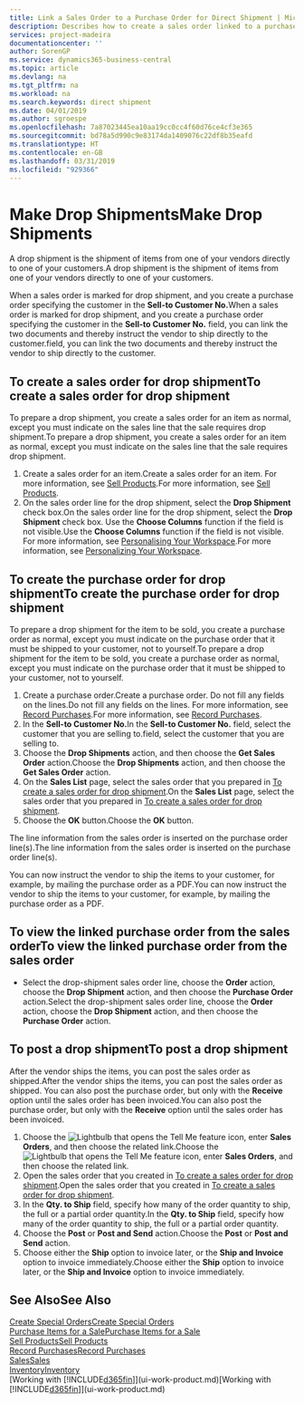 ```yaml
---
title: Link a Sales Order to a Purchase Order for Direct Shipment | Microsoft Docs
description: Describes how to create a sales order linked to a purchase order to enable shipment directly from the vendor to the customer.
services: project-madeira
documentationcenter: ''
author: SorenGP
ms.service: dynamics365-business-central
ms.topic: article
ms.devlang: na
ms.tgt_pltfrm: na
ms.workload: na
ms.search.keywords: direct shipment
ms.date: 04/01/2019
ms.author: sgroespe
ms.openlocfilehash: 7a87023445ea10aa19cc0cc4f60d76ce4cf3e365
ms.sourcegitcommit: bd78a5d990c9e83174da1409076c22df8b35eafd
ms.translationtype: HT
ms.contentlocale: en-GB
ms.lasthandoff: 03/31/2019
ms.locfileid: "929366"
---
```

# <a name="make-drop-shipments"></a><span data-ttu-id="1e7f1-103">Make Drop Shipments</span><span class="sxs-lookup"><span data-stu-id="1e7f1-103">Make Drop Shipments</span></span>
<span data-ttu-id="1e7f1-104">A drop shipment is the shipment of items from one of your vendors directly to one of your customers.</span><span class="sxs-lookup"><span data-stu-id="1e7f1-104">A drop shipment is the shipment of items from one of your vendors directly to one of your customers.</span></span>

<span data-ttu-id="1e7f1-105">When a sales order is marked for drop shipment, and you create a purchase order specifying the customer in the **Sell-to Customer No.**</span><span class="sxs-lookup"><span data-stu-id="1e7f1-105">When a sales order is marked for drop shipment, and you create a purchase order specifying the customer in the **Sell-to Customer No.**</span></span> <span data-ttu-id="1e7f1-106">field, you can link the two documents and thereby instruct the vendor to ship directly to the customer.</span><span class="sxs-lookup"><span data-stu-id="1e7f1-106">field, you can link the two documents and thereby instruct the vendor to ship directly to the customer.</span></span>

## <a name="to-create-a-sales-order-for-drop-shipment"></a><span data-ttu-id="1e7f1-107">To create a sales order for drop shipment</span><span class="sxs-lookup"><span data-stu-id="1e7f1-107">To create a sales order for drop shipment</span></span>
<span data-ttu-id="1e7f1-108">To prepare a drop shipment, you create a sales order for an item as normal, except you must indicate on the sales line that the sale requires drop shipment.</span><span class="sxs-lookup"><span data-stu-id="1e7f1-108">To prepare a drop shipment, you create a sales order for an item as normal, except you must indicate on the sales line that the sale requires drop shipment.</span></span>

1. <span data-ttu-id="1e7f1-109">Create a sales order for an item.</span><span class="sxs-lookup"><span data-stu-id="1e7f1-109">Create a sales order for an item.</span></span> <span data-ttu-id="1e7f1-110">For more information, see [Sell Products](sales-how-sell-products.md).</span><span class="sxs-lookup"><span data-stu-id="1e7f1-110">For more information, see [Sell Products](sales-how-sell-products.md).</span></span>
2. <span data-ttu-id="1e7f1-111">On the sales order line for the drop shipment, select the **Drop Shipment** check box.</span><span class="sxs-lookup"><span data-stu-id="1e7f1-111">On the sales order line for the drop shipment, select the **Drop Shipment** check box.</span></span> <span data-ttu-id="1e7f1-112">Use the **Choose Columns** function if the field is not visible.</span><span class="sxs-lookup"><span data-stu-id="1e7f1-112">Use the **Choose Columns** function if the field is not visible.</span></span> <span data-ttu-id="1e7f1-113">For more information, see [Personalising Your Workspace](ui-personalization-user.md).</span><span class="sxs-lookup"><span data-stu-id="1e7f1-113">For more information, see [Personalizing Your Workspace](ui-personalization-user.md).</span></span>

## <a name="to-create-the-purchase-order-for-drop-shipment"></a><span data-ttu-id="1e7f1-114">To create the purchase order for drop shipment</span><span class="sxs-lookup"><span data-stu-id="1e7f1-114">To create the purchase order for drop shipment</span></span>
<span data-ttu-id="1e7f1-115">To prepare a drop shipment for the item to be sold, you create a purchase order as normal, except you must indicate on the purchase order that it must be shipped to your customer, not to yourself.</span><span class="sxs-lookup"><span data-stu-id="1e7f1-115">To prepare a drop shipment for the item to be sold, you create a purchase order as normal, except you must indicate on the purchase order that it must be shipped to your customer, not to yourself.</span></span>

1. <span data-ttu-id="1e7f1-116">Create a purchase order.</span><span class="sxs-lookup"><span data-stu-id="1e7f1-116">Create a purchase order.</span></span> <span data-ttu-id="1e7f1-117">Do not fill any fields on the lines.</span><span class="sxs-lookup"><span data-stu-id="1e7f1-117">Do not fill any fields on the lines.</span></span> <span data-ttu-id="1e7f1-118">For more information, see [Record Purchases](purchasing-how-record-purchases.md).</span><span class="sxs-lookup"><span data-stu-id="1e7f1-118">For more information, see [Record Purchases](purchasing-how-record-purchases.md).</span></span>
2. <span data-ttu-id="1e7f1-119">In the **Sell-to Customer No.**</span><span class="sxs-lookup"><span data-stu-id="1e7f1-119">In the **Sell-to Customer No.**</span></span> <span data-ttu-id="1e7f1-120">field, select the customer that you are selling to.</span><span class="sxs-lookup"><span data-stu-id="1e7f1-120">field, select the customer that you are selling to.</span></span>
3. <span data-ttu-id="1e7f1-121">Choose the **Drop Shipments** action, and then choose the **Get Sales Order** action.</span><span class="sxs-lookup"><span data-stu-id="1e7f1-121">Choose the **Drop Shipments** action, and then choose the **Get Sales Order** action.</span></span>
4. <span data-ttu-id="1e7f1-122">On the **Sales List** page, select the sales order that you prepared in [To create a sales order for drop shipment](sales-how-drop-shipment.md#to-create-a-sales-order-for-drop-shipment).</span><span class="sxs-lookup"><span data-stu-id="1e7f1-122">On the **Sales List** page, select the sales order that you prepared in [To create a sales order for drop shipment](sales-how-drop-shipment.md#to-create-a-sales-order-for-drop-shipment).</span></span>
5. <span data-ttu-id="1e7f1-123">Choose the **OK** button.</span><span class="sxs-lookup"><span data-stu-id="1e7f1-123">Choose the **OK** button.</span></span>

<span data-ttu-id="1e7f1-124">The line information from the sales order is inserted on the purchase order line(s).</span><span class="sxs-lookup"><span data-stu-id="1e7f1-124">The line information from the sales order is inserted on the purchase order line(s).</span></span>

<span data-ttu-id="1e7f1-125">You can now instruct the vendor to ship the items to your customer, for example, by mailing the purchase order as a PDF.</span><span class="sxs-lookup"><span data-stu-id="1e7f1-125">You can now instruct the vendor to ship the items to your customer, for example, by mailing the purchase order as a PDF.</span></span>     

## <a name="to-view-the-linked-purchase-order-from-the-sales-order"></a><span data-ttu-id="1e7f1-126">To view the linked purchase order from the sales order</span><span class="sxs-lookup"><span data-stu-id="1e7f1-126">To view the linked purchase order from the sales order</span></span>
* <span data-ttu-id="1e7f1-127">Select the drop-shipment sales order line, choose the **Order** action, choose the **Drop Shipment** action, and then choose the **Purchase Order** action.</span><span class="sxs-lookup"><span data-stu-id="1e7f1-127">Select the drop-shipment sales order line, choose the **Order** action, choose the **Drop Shipment** action, and then choose the **Purchase Order** action.</span></span>

## <a name="to-post-a-drop-shipment"></a><span data-ttu-id="1e7f1-128">To post a drop shipment</span><span class="sxs-lookup"><span data-stu-id="1e7f1-128">To post a drop shipment</span></span>
<span data-ttu-id="1e7f1-129">After the vendor ships the items, you can post the sales order as shipped.</span><span class="sxs-lookup"><span data-stu-id="1e7f1-129">After the vendor ships the items, you can post the sales order as shipped.</span></span> <span data-ttu-id="1e7f1-130">You can also post the purchase order, but only with the **Receive** option until the sales order has been invoiced.</span><span class="sxs-lookup"><span data-stu-id="1e7f1-130">You can also post the purchase order, but only with the **Receive** option until the sales order has been invoiced.</span></span>

1. <span data-ttu-id="1e7f1-131">Choose the ![Lightbulb that opens the Tell Me feature](media/ui-search/search_small.png "Tell me what you want to do") icon, enter **Sales Orders**, and then choose the related link.</span><span class="sxs-lookup"><span data-stu-id="1e7f1-131">Choose the ![Lightbulb that opens the Tell Me feature](media/ui-search/search_small.png "Tell me what you want to do") icon, enter **Sales Orders**, and then choose the related link.</span></span>
2. <span data-ttu-id="1e7f1-132">Open the sales order that you created in [To create a sales order for drop shipment]().</span><span class="sxs-lookup"><span data-stu-id="1e7f1-132">Open the sales order that you created in [To create a sales order for drop shipment]().</span></span>
3. <span data-ttu-id="1e7f1-133">In the **Qty. to Ship** field, specify how many of the order quantity to ship, the full or a partial order quantity.</span><span class="sxs-lookup"><span data-stu-id="1e7f1-133">In the **Qty. to Ship** field, specify how many of the order quantity to ship, the full or a partial order quantity.</span></span>
4. <span data-ttu-id="1e7f1-134">Choose the **Post** or **Post and Send** action.</span><span class="sxs-lookup"><span data-stu-id="1e7f1-134">Choose the **Post** or **Post and Send** action.</span></span>
5. <span data-ttu-id="1e7f1-135">Choose either the **Ship** option to invoice later, or the **Ship and Invoice** option to invoice immediately.</span><span class="sxs-lookup"><span data-stu-id="1e7f1-135">Choose either the **Ship** option to invoice later, or the **Ship and Invoice** option to invoice immediately.</span></span>

## <a name="see-also"></a><span data-ttu-id="1e7f1-136">See Also</span><span class="sxs-lookup"><span data-stu-id="1e7f1-136">See Also</span></span>
[<span data-ttu-id="1e7f1-137">Create Special Orders</span><span class="sxs-lookup"><span data-stu-id="1e7f1-137">Create Special Orders</span></span>](sales-how-to-create-special-orders.md)  
[<span data-ttu-id="1e7f1-138">Purchase Items for a Sale</span><span class="sxs-lookup"><span data-stu-id="1e7f1-138">Purchase Items for a Sale</span></span>](purchasing-how-purchase-products-sale.md)  
[<span data-ttu-id="1e7f1-139">Sell Products</span><span class="sxs-lookup"><span data-stu-id="1e7f1-139">Sell Products</span></span>](sales-how-sell-products.md)  
[<span data-ttu-id="1e7f1-140">Record Purchases</span><span class="sxs-lookup"><span data-stu-id="1e7f1-140">Record Purchases</span></span>](purchasing-how-record-purchases.md)  
[<span data-ttu-id="1e7f1-141">Sales</span><span class="sxs-lookup"><span data-stu-id="1e7f1-141">Sales</span></span>](sales-manage-sales.md)  
[<span data-ttu-id="1e7f1-142">Inventory</span><span class="sxs-lookup"><span data-stu-id="1e7f1-142">Inventory</span></span>](inventory-manage-inventory.md)  
<span data-ttu-id="1e7f1-143">[Working with [!INCLUDE[d365fin](includes/d365fin_md.md)]](ui-work-product.md)</span><span class="sxs-lookup"><span data-stu-id="1e7f1-143">[Working with [!INCLUDE[d365fin](includes/d365fin_md.md)]](ui-work-product.md)</span></span>
